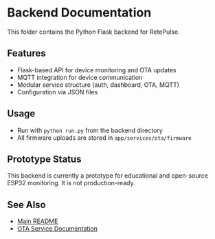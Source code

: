 # Backend Documentation

This folder contains the Python Flask backend for RetePulse.

## Features
- Flask-based API for device monitoring and OTA updates
- MQTT integration for device communication
- Modular service structure (auth, dashboard, OTA, MQTT)
- Configuration via JSON files

## Usage
- Run with `python run.py` from the backend directory
- All firmware uploads are stored in `app/services/ota/firmware`

## Prototype Status
This backend is currently a prototype for educational and open-source ESP32 monitoring. It is not production-ready.

## See Also
- [Main README](../README.md)
- [OTA Service Documentation](app/services/ota/README.md)
